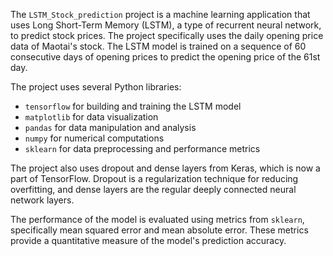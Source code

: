 The `LSTM_Stock_prediction` project is a machine learning application that uses Long Short-Term Memory (LSTM), a type of recurrent neural network, to predict stock prices. The project specifically uses the daily opening price data of Maotai's stock. The LSTM model is trained on a sequence of 60 consecutive days of opening prices to predict the opening price of the 61st day.

The project uses several Python libraries:

- `tensorflow` for building and training the LSTM model
- `matplotlib` for data visualization
- `pandas` for data manipulation and analysis
- `numpy` for numerical computations
- `sklearn` for data preprocessing and performance metrics

The project also uses dropout and dense layers from Keras, which is now a part of TensorFlow. Dropout is a regularization technique for reducing overfitting, and dense layers are the regular deeply connected neural network layers.

The performance of the model is evaluated using metrics from `sklearn`, specifically mean squared error and mean absolute error. These metrics provide a quantitative measure of the model's prediction accuracy.
